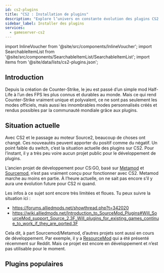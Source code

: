 ```yaml
---
id: cs2-plugins
title: "CS2 : Installation de plugins"
description: "Explore l’univers en constante évolution des plugins CS2 et des projets communautaires pour booster ton expérience Counter-Strike → Découvre tout maintenant"
sidebar_label: Installer des plugins
services:
  - gameserver-cs2
---
```


import InlineVoucher from '@site/src/components/InlineVoucher';
import SearchableItemList from '@site/src/components/SearchableItemList/SearchableItemList';
import items from '@site/data/lists/cs2-plugins.json';

## Introduction

Depuis la création de Counter-Strike, le jeu est passé d’un simple mod Half-Life à l’un des FPS les plus connus et durables au monde. Mais ce qui rend Counter-Strike vraiment unique et polyvalent, ce ne sont pas seulement les modes officiels, mais aussi les innombrables modes personnalisés créés et rendus possibles par la communauté mondiale grâce aux plugins.

<InlineVoucher />

## Situation actuelle

Avec CS2 et le passage au moteur Source2, beaucoup de choses ont changé. Ces nouveautés peuvent apporter du positif comme du négatif. Un point faible du switch, c’est la situation actuelle des plugins sur CS2. Pour l’instant, il y a très peu voire aucun projet public pour le développement de plugins.

L’ancien projet de développement pour CS:GO, basé sur [Metamod](https://www.sourcemm.net/) et [Sourcemod](https://www.sourcemod.net/), n’est pas vraiment conçu pour fonctionner avec CS2. Metamod marche au moins en partie. À l’heure actuelle, on ne sait pas encore s’il y aura une évolution future pour CS2 ni quand.

Les infos à ce sujet sont encore très limitées et floues. Tu peux suivre la situation ici :

- https://forums.alliedmods.net/showthread.php?t=342020
- https://wiki.alliedmods.net/Introduction_to_SourceMod_Plugins#Will_SourceMod_support_Source_2.3F_Will_plugins_for_existing_games_continue_to_work_if_they_are_ported.3F

Cela dit, à part Sourcemod/Metamod, d’autres projets sont aussi en cours de développement. Par exemple, il y a [ResourceMod](https://resourcemod.net/) qui a été présenté récemment sur Reddit. Mais ce projet est encore en développement et n’est pas utilisable pour le moment.

## Plugins populaires

<SearchableItemList items={items} />

<InlineVoucher />